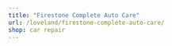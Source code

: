```yaml
---
title: "Firestone Complete Auto Care"
url: /loveland/firestone-complete-auto-care/
shop: car repair
---
```


